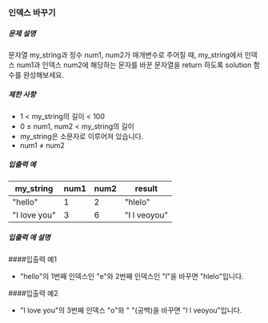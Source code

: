 ### 인덱스 바꾸기

##### 문제 설명

문자열 my_string과 정수 num1, num2가 매개변수로 주어질 때, my_string에서 인덱스 num1과 인덱스 num2에 해당하는 문자를 바꾼 문자열을 return 하도록 solution 함수를 완성해보세요.

##### 제한 사항

- 1 < my_string의 길이 < 100
- 0 ≤ num1, num2 < my_string의 길이
- my_string은 소문자로 이루어져 있습니다.
- num1 ≠ num2

##### 입출력 예

| my_string    | num1 | num2 | result       |
|--------------|------|------|--------------|
| "hello"      | 1    | 2    | "hlelo"      |
| "I love you" | 3    | 6    | "I l veoyou" |


##### 입출력 예 설명
####입출력 예1
- "hello"의 1번째 인덱스인 "e"와 2번째 인덱스인 "l"을 바꾸면 "hlelo"입니다.

####입출력 예2
- "I love you"의 3번째 인덱스 "o"와 " "(공백)을 바꾸면 "I l veoyou"입니다.